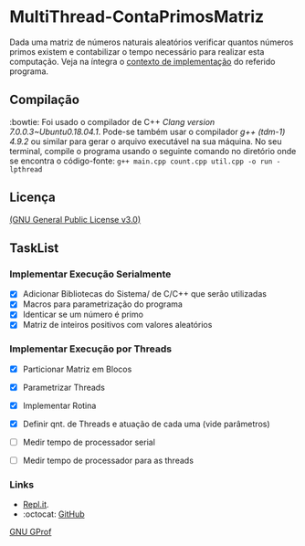 # MultiThread-ContaPrimosMatriz
Dada uma matriz de números naturais aleatórios verificar quantos números primos existem e contabilizar o tempo necessário para realizar esta computação. Veja na íntegra o [contexto de implementação](./contexto.pdf) do referido programa.

## Compilação
:bowtie: 
Foi usado o compilador de C++ *Clang version 7.0.0.3~Ubuntu0.18.04.1*. Pode-se também usar o compilador *g++ (tdm-1) 4.9.2* ou similar para gerar o arquivo executável na sua máquina. No seu terminal, compile o programa usando o seguinte comando no diretório onde se encontra o código-fonte: ```g++ main.cpp count.cpp util.cpp -o run -lpthread```

## Licença
[(GNU General Public License v3.0)](/LICENSE)

## TaskList
### Implementar Execução Serialmente
- [X] Adicionar Bibliotecas do Sistema/ de C/C++ que serão utilizadas
- [X] Macros para parametrização do programa
- [X] Identicar se um número é primo
- [X] Matriz de inteiros positivos com valores aleatórios
 
### Implementar Execução por Threads
- [X] Particionar Matriz em Blocos
- [X] Parametrizar Threads
- [X] Implementar Rotina
- [X] Definir qnt. de Threads e atuação de cada uma (vide parâmetros)
- [ ] Medir tempo de processador serial
- [ ] Medir tempo de processador para as threads


### Links
* [Repl.it](https://repl.it/@JackJonas/MultiThread-ContaPrimosMatriz).
* :octocat: [GitHub](https://github.com/Jakiminski/MultiThread-ContaPrimosMatriz/)

[GNU GProf](https://www.ibm.com/developerworks/br/local/linux/gprof_introduction/index.html)
